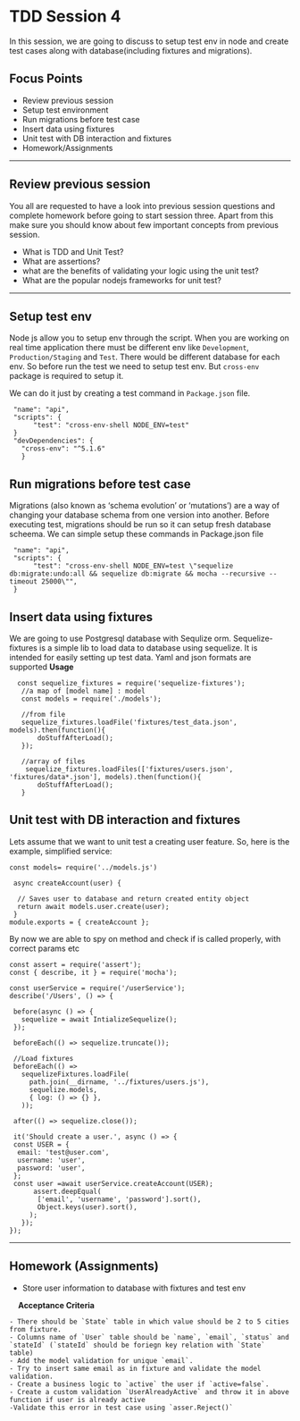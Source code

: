 # TDD Session 4
In this session, we are going to discuss to setup test env in node and create test cases along with database(including fixtures and migrations).

## Focus Points
- Review previous session
- Setup test environment
- Run migrations before test case
- Insert data using fixtures
- Unit test with DB interaction and fixtures
- Homework/Assignments

<hr />

## Review previous session
You all are requested to have a look into previous session questions and complete homework before going to start session three. Apart from this make sure you should know about few important concepts from previous session. 
- What is TDD and Unit Test?
- What are assertions?
- what are the benefits of validating your logic using the unit test?
- What are the popular nodejs frameworks for unit test?

<hr />

## Setup test env
 Node js allow you to setup env through the script. When you are working on real time application there must be different env like `Development`, `Production/Staging` and `Test`. There would be different database for each env. So before run the test we need to setup test env. But `cross-env` package is required to setup it.
 
 We can do it just by creating a test command in `Package.json` file.
 ```{
  "name": "api",
  "scripts": {
       "test": "cross-env-shell NODE_ENV=test"
  }
  "devDependencies": {
    "cross-env": "^5.1.6"
    }
 ```
 
## Run migrations before test case
 Migrations (also known as ‘schema evolution’ or ‘mutations’) are a way of changing your database schema from one version into another.
 Before executing test, migrations should be run so it can setup fresh database scheema. We can simple setup these commands in Package.json file 
 ```{
  "name": "api",
  "scripts": {
       "test": "cross-env-shell NODE_ENV=test \"sequelize db:migrate:undo:all && sequelize db:migrate && mocha --recursive --timeout 25000\"",
  }
 ```

## Insert data using fixtures
 We are going to use Postgresql database with Sequlize orm. Sequelize-fixtures is a simple lib to load data to database using sequelize. It is intended for easily setting up test data. Yaml and json formats are supported
 **Usage**
 ```{
   const sequelize_fixtures = require('sequelize-fixtures');
    //a map of [model name] : model
    const models = require('./models');
    
    //from file
    sequelize_fixtures.loadFile('fixtures/test_data.json', models).then(function(){
        doStuffAfterLoad();
    });
    
    //array of files
     sequelize_fixtures.loadFiles(['fixtures/users.json', 'fixtures/data*.json'], models).then(function(){
        doStuffAfterLoad();
    }
 ```
 
 ## Unit test with DB interaction and fixtures
 Lets assume that we want to unit test a creating user feature.
 So, here is the example, simplified service:
 ```
 const models= require('../models.js')
 
  async createAccount(user) {

   // Saves user to database and return created entity object
   return await models.user.create(user);
  } 
module.exports = { createAccount };

 ```
By now we are able to spy on method and check if is called properly, with correct params etc
 ```{
 const assert = require('assert');
 const { describe, it } = require('mocha');
 
 const userService = require('/userService');
 describe('/Users', () => {
 
  before(async () => {
    sequelize = await IntializeSequelize();
  });

  beforeEach(() => sequelize.truncate());
  
  //Load fixtures
  beforeEach(() =>
    sequelizeFixtures.loadFile(
      path.join(__dirname, '../fixtures/users.js'),
      sequelize.models,
      { log: () => {} },
    ));

  after(() => sequelize.close());
  
  it('Should create a user.', async () => {
  const USER = {
   email: 'test@user.com',
   username: 'user',
   password: 'user',   
  };
  const user =await userService.createAccount(USER);
       assert.deepEqual(
        ['email', 'username', 'password'].sort(),
        Object.keys(user).sort(),
      );
    });
});
 ```

<hr />



## Homework (Assignments)
- Store user information to database with fixtures and test env

&nbsp; &nbsp; **Acceptance Criteria**

    - There should be `State` table in which value should be 2 to 5 cities from fixture.
    - Columns name of `User` table should be `name`, `email`, `status` and `stateId` (`stateId` should be foriegn key relation with `State` table)
    - Add the model validation for unique `email`.
    - Try to insert same email as in fixture and validate the model validation.
    - Create a business logic to `active` the user if `active=false`.
    - Create a custom validation `UserAlreadyActive` and throw it in above function if user is already active
    -Validate this error in test case using `asser.Reject()`





    









